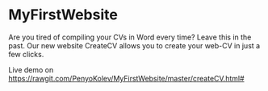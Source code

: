 # MyFirstWebsite
Are you tired of compiling your CVs in Word every time? 
Leave this in the past. 
Our new website CreateCV allows you to create your web-CV in just a few clicks. 

Live demo on https://rawgit.com/PenyoKolev/MyFirstWebsite/master/createCV.html#
